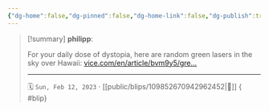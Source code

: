 ```yaml
---
{"dg-home":false,"dg-pinned":false,"dg-home-link":false,"dg-publish":true,"type":"blip","disabled rules":["yaml-title","yaml-title-alias","file-name-heading"],"title":"philipp on mastodon @ 2023-02-12","created-date":"2023-02-12T16:18:53","id":109852670942962450,"updated-date":"2025-05-02T08:50:43","dg-path":"blips/109852670942962452.md","permalink":"/blips/109852670942962452/","dgPassFrontmatter":true}
---
```


> [!summary] **philipp**:
>
> For your daily dose of dystopia, here are random green lasers in the sky over Hawaii: [vice.com/en/article/bvm9y5/gre…](https://www.vice.com/en/article/bvm9y5/green-lasers-sky-hawaii-chinese-satellite)
> - - -
>
> 🗓️ `Sun, Feb 12, 2023` · [[public/blips/109852670942962452\|🔗]]
{ #blip}

